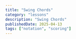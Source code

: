 ```yaml
---
title: "Swing Chords"
category: "lessons"
description: "Swing Chords"
publishedDate: 2025-04-13
tags: ["notation", "scoring"]
---
```

